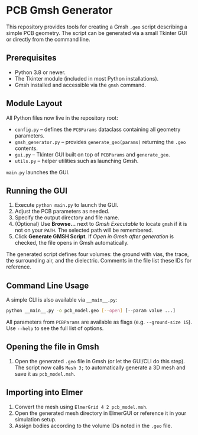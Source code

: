 # PCB Gmsh Generator

This repository provides tools for creating a Gmsh `.geo` script describing a simple PCB geometry.  The script can be generated via a small Tkinter GUI or directly from the command line.

## Prerequisites
- Python 3.8 or newer.
- The Tkinter module (included in most Python installations).
- Gmsh installed and accessible via the `gmsh` command.

## Module Layout
All Python files now live in the repository root:
- `config.py` – defines the `PCBParams` dataclass containing all geometry parameters.
- `gmsh_generator.py` – provides `generate_geo(params)` returning the `.geo` contents.
- `gui.py` – Tkinter GUI built on top of `PCBParams` and `generate_geo`.
- `utils.py` – helper utilities such as launching Gmsh.

`main.py` launches the GUI.

## Running the GUI
1. Execute `python main.py` to launch the GUI.
2. Adjust the PCB parameters as needed.
3. Specify the output directory and file name.
4. (Optional) Use **Browse...** next to *Gmsh Executable* to locate `gmsh` if it is not on your `PATH`. The selected path will be remembered.
5. Click **Generate GMSH Script**. If *Open in Gmsh after generation* is checked, the file opens in Gmsh automatically.

The generated script defines four volumes: the ground with vias, the trace, the surrounding air, and the dielectric. Comments in the file list these IDs for reference.

## Command Line Usage
A simple CLI is also available via `__main__.py`:

```bash
python __main__.py -o pcb_model.geo [--open] [--param value ...]
```

All parameters from `PCBParams` are available as flags (e.g. `--ground-size 15`). Use `--help` to see the full list of options.

## Opening the file in Gmsh
1. Open the generated `.geo` file in Gmsh (or let the GUI/CLI do this step).
   The script now calls `Mesh 3;` to automatically generate a 3D mesh and save it as `pcb_model.msh`.

## Importing into Elmer
1. Convert the mesh using `ElmerGrid 4 2 pcb_model.msh`.
2. Open the generated mesh directory in ElmerGUI or reference it in your simulation setup.
3. Assign bodies according to the volume IDs noted in the `.geo` file.
